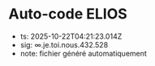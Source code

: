 # Auto-code ELIOS
- ts: 2025-10-22T04:21:23.014Z
- sig: ∞.je.toi.nous.432.528
- note: fichier généré automatiquement